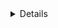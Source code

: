 <DOCTYPE html>
  <details>
 
<html>

<head>
  <title>Naume</title>
  <link rel="stylesheet" href="style.css" />
</head>

<body>
  <div class="container">
    <!-- NAVIGATION BAR -->
    <div class="container-navbar">
          <ul class="ul-navbar">
        <li class="li-navbar">
          <a href="Naume.html" class="a-navbar">NaumE </a>
        </li>
        <li class="li-navbar">
          <a href="about.html" class="a-navbar">MenU</a>
        </li>
        <li class="li-navbar">
      <a href="contact.html" class="a-navbar">whatsapp</a>
        </li>
        <li class=" li-nvabar">
        <a href="coba.html" class="a-navbar">coba</a></li>
      </ul>
    </div>
    <!-- NAVIGATION BAR SELESAI -->

    <!-- CONTENT ! -->
    
   

       <div class="container-content">
         <a href="https://www.youtube.com/channel/UC-gS1Nv-mzxvyk1zdnWVWmg" class="a-content">
        <img src="youtuber.png" class="img-content" class="img-border" />
      </a>

      <a href= "https://www.instagram.com/nflqla/" class="ai-content">
        <img src="insta.png" class="aimg-content" class="aimg-border"/>
       </a>
  
      <a href="https://en.wh.ms/6287761771037" class="wa-content">
        <img src="whatsapp.png" class="waimg-content" class="waimpg-border"/>
       </a>
     
     </div>
      <!-- CONTENT 1 END -->

    <!-- FOOTER -->
    <div class="container-footer">
   
       <marquee behavior="scroll" class="text-footer"> NAUFAL AQILA </marquee>
    
    </div>
    <!-- FOOTER END -->
  </div>
  <script src="data.js" />

</body>

</html>
    </details>
